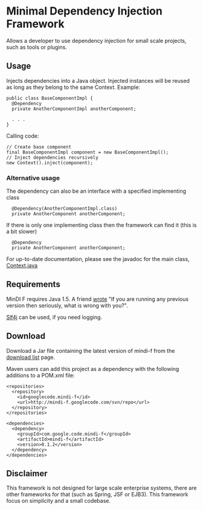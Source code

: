 # Minimal Dependency Injection Framework #
Allows a developer to use dependency injection for small scale projects, such as tools or plugins.

## Usage ##
Injects dependencies into a Java object. Injected instances will be reused as
long as they belong to the same Context.
Example:
```
public class BaseComponentImpl {
  @Dependency
  private AnotherComponentImpl anotherComponent;

  . . .
}
```
Calling code:
```
// Create base component
final BaseComponentImpl component = new BaseComponentImpl();
// Inject dependencies recursively
new Context().inject(component);
```
### Alternative usage ###
The dependency can also be an interface with a specified implementing class
```
  @Dependency(AnotherComponentImpl.class)
  private AnotherComponent anotherComponent;
```
If there is only one implementing class then the framework can find it (this is a bit slower)
```
  @Dependency
  private AnotherComponent anotherComponent;
```


For up-to-date documentation, please see the javadoc for the main class, [Context.java](http://code.google.com/p/mindi-f/source/browse/trunk/src/main/java/se/mine/mindi/Context.java)

## Requirements ##
MinDI F requires Java 1.5. A friend [wrote](http://code.google.com/p/cheesymock/) "If you are running any previous version then seriously, what is wrong with you?".

[Slf4j](http://www.slf4j.org/index.html) can be used, if you need logging.

## Download ##

Download a Jar file containing the latest version of mindi-f from the [download list](http://code.google.com/p/mindi-f/downloads/list) page.

Maven users can add this project as a dependency with the following additions to a POM.xml file:

```
<repositories>
  <repository>
    <id>googlecode.mindi-f</id>
    <url>http://mindi-f.googlecode.com/svn/repo</url>       
  </repository>
</repositories>

<dependencies>
  <dependency>
    <groupId>com.google.code.mindi-f</groupId>
    <artifactId>mindi-f</artifactId>
    <version>0.1.2</version>
  </dependency>
</dependencies>
```

## Disclaimer ##

This framework is not designed for large scale enterprise systems, there are other frameworks for that (such as Spring, JSF or EJB3).
This framework focus on simplicity and a small codebase.